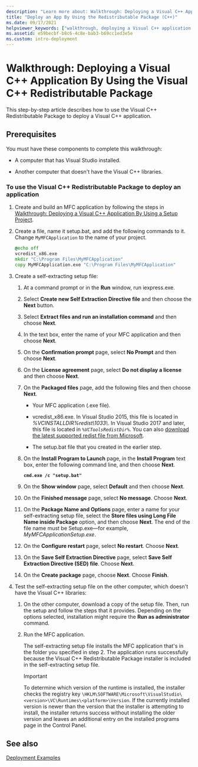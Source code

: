 ```yaml
---
description: "Learn more about: Walkthrough: Deploying a Visual C++ Application By Using the Visual C++ Redistributable Package"
title: "Deploy an App By Using the Redistributable Package (C++)"
ms.date: 09/17/2021
helpviewer_keywords: ["walkthrough, deploying a Visual C++ application by using the redistributable package"]
ms.assetid: e59becbf-b8c6-4c8e-bab3-b69cc1ed3e5e
ms.custom: intro-deployment
---
```

# Walkthrough: Deploying a Visual C++ Application By Using the Visual C++ Redistributable Package

This step-by-step article describes how to use the Visual C++ Redistributable Package to deploy a Visual C++ application.

## Prerequisites

You must have these components to complete this walkthrough:

- A computer that has Visual Studio installed.

- Another computer that doesn't have the Visual C++ libraries.

### To use the Visual C++ Redistributable Package to deploy an application

1. Create and build an MFC application by following the steps in [Walkthrough: Deploying a Visual C++ Application By Using a Setup Project](walkthrough-deploying-a-visual-cpp-application-by-using-a-setup-project.md).

1. Create a file, name it setup.bat, and add the following commands to it. Change `MyMFCApplication` to the name of your project.

    ```cmd
    @echo off
    vcredist_x86.exe
    mkdir "C:\Program Files\MyMFCApplication"
    copy MyMFCApplication.exe "C:\Program Files\MyMFCApplication"
    ```

1. Create a self-extracting setup file:

   1. At a command prompt or in the **Run** window, run iexpress.exe.

   1. Select **Create new Self Extraction Directive file** and then choose the **Next** button.

   1. Select **Extract files and run an installation command** and then choose **Next**.

   1. In the text box, enter the name of your MFC application and then choose **Next**.

   1. On the **Confirmation prompt** page, select **No Prompt** and then choose **Next**.

   1. On the **License agreement** page, select **Do not display a license** and then choose **Next**.

   1. On the **Packaged files** page, add the following files and then choose **Next**.

      - Your MFC application (.exe file).

      - vcredist_x86.exe. In Visual Studio 2015, this file is located in *%VCINSTALLDIR%redist\\1033\\*. In Visual Studio 2017 and later, this file is located in *`%VCToolsRedistDir%`*. You can also [download the latest supported redist file from Microsoft](latest-supported-vc-redist.md).

      - The setup.bat file that you created in the earlier step.

   1. On the **Install Program to Launch** page, in the **Install Program** text box, enter the following command line, and then choose **Next**.

      **`cmd.exe /c "setup.bat"`**

   1. On the **Show window** page, select **Default** and then choose **Next**.

   1. On the **Finished message** page, select **No message**. Choose **Next**.

   1. On the **Package Name and Options** page, enter a name for your self-extracting setup file, select the **Store files using Long File Name inside Package** option, and then choose **Next**. The end of the file name must be Setup.exe—for example, *MyMFCApplicationSetup.exe*.

   1. On the **Configure restart** page, select **No restart**. Choose **Next**.

   1. On the **Save Self Extraction Directive** page, select **Save Self Extraction Directive (SED) file**. Choose **Next**.

   1. On the **Create package** page, choose **Next**. Choose **Finish**.

1. Test the self-extracting setup file on the other computer, which doesn't have the Visual C++ libraries:

   1. On the other computer, download a copy of the setup file. Then, run the setup and follow the steps that it provides. Depending on the options selected, installation might require the **Run as administrator** command.

   1. Run the MFC application.

      The self-extracting setup file installs the MFC application that's in the folder you specified in step 2. The application runs successfully because the Visual C++ Redistributable Package installer is included in the self-extracting setup file.

      > [!IMPORTANT]
      > To determine which version of the runtime is installed, the installer checks the registry key `\HKLM\SOFTWARE\Microsoft\VisualStudio\<version>\VC\Runtimes\<platform>\Version`. If the currently installed version is newer than the version that the installer is attempting to install, the installer returns success without installing the older version and leaves an additional entry on the installed programs page in the Control Panel.

## See also

[Deployment Examples](deployment-examples.md)<br/>
